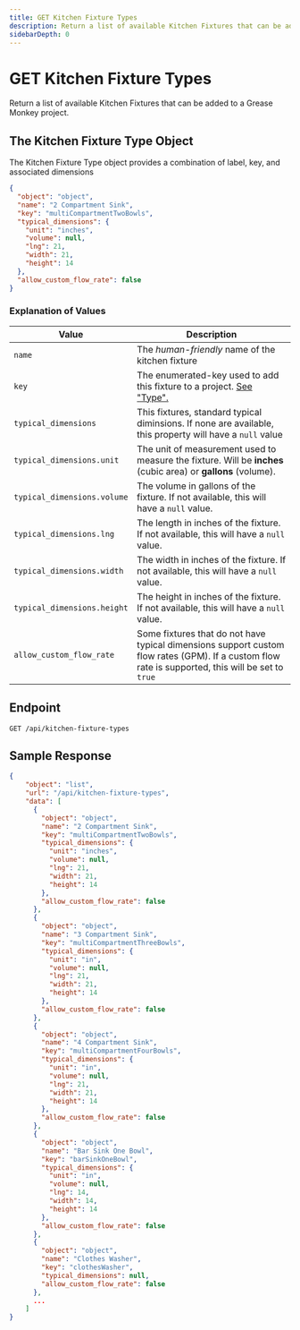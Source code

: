 ```yaml
---
title: GET Kitchen Fixture Types
description: Return a list of available Kitchen Fixtures that can be added to a project.
sidebarDepth: 0
---
```


# GET Kitchen Fixture Types

Return a list of available Kitchen Fixtures that can be added to a Grease Monkey project.

## The Kitchen Fixture Type Object

The Kitchen Fixture Type object provides a combination of label, key, and associated dimensions

```json
{
  "object": "object",
  "name": "2 Compartment Sink",
  "key": "multiCompartmentTwoBowls",
  "typical_dimensions": {
    "unit": "inches",
    "volume": null,
    "lng": 21,
    "width": 21,
    "height": 14
  },
  "allow_custom_flow_rate": false
}
```

### Explanation of Values

| Value                       | Description                                                                                                                                      |
|-----------------------------|--------------------------------------------------------------------------------------------------------------------------------------------------|
| `name`                      | The *human-friendly* name of the kitchen fixture                                                                                                 |
| `key`                       | The enumerated-key used to add this fixture to a project. [See "Type".](/grease-monkey/kitchen-fixtures/create-kitchen-fixture#required-fields)  |
| `typical_dimensions`        | This fixtures, standard typical diminsions. If none are available, this property will have a `null` value                                        |
| `typical_dimensions.unit`   | The unit of measurement used to measure the fixture. Will be **inches** (cubic area) or **gallons** (volume).                                    |
| `typical_dimensions.volume` | The volume in gallons of the fixture. If not available, this will have a `null` value.                                                           |
| `typical_dimensions.lng`    | The length in inches of the fixture. If not available, this will have a `null` value.                                                            |
| `typical_dimensions.width`  | The width in inches of the fixture. If not available, this will have a `null` value.                                                             |
| `typical_dimensions.height` | The height in inches of the fixture. If not available, this will have a `null` value.                                                            |
| `allow_custom_flow_rate`    | Some fixtures that do not have typical dimensions support custom flow rates (GPM). If a custom flow rate is supported, this will be set to `true` |


## Endpoint

``` http
GET /api/kitchen-fixture-types
```

## Sample Response

```json
{
    "object": "list",
    "url": "/api/kitchen-fixture-types",
    "data": [
      {
        "object": "object",
        "name": "2 Compartment Sink",
        "key": "multiCompartmentTwoBowls",
        "typical_dimensions": {
          "unit": "inches",
          "volume": null,
          "lng": 21,
          "width": 21,
          "height": 14
        },
        "allow_custom_flow_rate": false
      },
      {
        "object": "object",
        "name": "3 Compartment Sink",
        "key": "multiCompartmentThreeBowls",
        "typical_dimensions": {
          "unit": "in",
          "volume": null,
          "lng": 21,
          "width": 21,
          "height": 14
        },
        "allow_custom_flow_rate": false
      },
      {
        "object": "object",
        "name": "4 Compartment Sink",
        "key": "multiCompartmentFourBowls",
        "typical_dimensions": {
          "unit": "in",
          "volume": null,
          "lng": 21,
          "width": 21,
          "height": 14
        },
        "allow_custom_flow_rate": false
      },
      {
        "object": "object",
        "name": "Bar Sink One Bowl",
        "key": "barSinkOneBowl",
        "typical_dimensions": {
          "unit": "in",
          "volume": null,
          "lng": 14,
          "width": 14,
          "height": 14
        },
        "allow_custom_flow_rate": false
      },
      {
        "object": "object",
        "name": "Clothes Washer",
        "key": "clothesWasher",
        "typical_dimensions": null,
        "allow_custom_flow_rate": false
      },
      ...
    ]
}
```